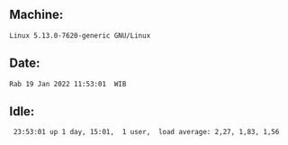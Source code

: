 ## Machine:
```
Linux 5.13.0-7620-generic GNU/Linux
```
## Date:
```
Rab 19 Jan 2022 11:53:01  WIB
```
## Idle:
```
 23:53:01 up 1 day, 15:01,  1 user,  load average: 2,27, 1,83, 1,56
```
